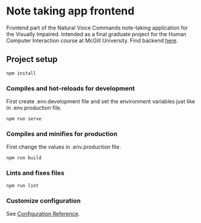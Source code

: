 # Note taking app frontend

Frontend part of the Natural Voice Commands note-taking application for the Visually Impaired. Intended as a final graduate project for the Human Computer Interaction course at McGill University. Find backend [here](https://github.com/rbazin/note-taking-app-backend). 

## Project setup
```
npm install
```

### Compiles and hot-reloads for development

First create .env.development file and set the environment variables just like in .env.production file.

```
npm run serve
```

### Compiles and minifies for production

First change the values in .env.production file.

```
npm run build
```

### Lints and fixes files
```
npm run lint
```

### Customize configuration
See [Configuration Reference](https://cli.vuejs.org/config/).

